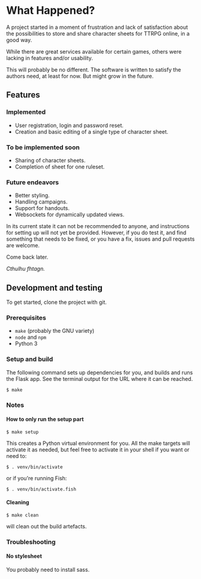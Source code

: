 # What Happened?

A project started in a moment of frustration and lack of satisfaction about the possibilities to store and share character sheets for TTRPG online, in a good way.

While there are great services available for certain games, others were lacking in features and/or usability.

This will probably be no different. The software is written to satisfy the authors need, at least for now. But might grow in the future.

## Features

### Implemented

* User registration, login and password reset.
* Creation and basic editing of a single type of character sheet.

### To be implemented soon

* Sharing of character sheets.
* Completion of sheet for one ruleset.

### Future endeavors

* Better styling.
* Handling campaigns.
* Support for handouts.
* Websockets for dynamically updated views.

In its current state it can not be recommended to anyone, and instructions for setting up will not yet be provided. However, if you do test it, and find something that needs to be fixed, or you have a fix, issues and pull requests are welcome.

Come back later.

*Cthulhu fhtagn.*


## Development and testing

To get started, clone the project with git.

### Prerequisites

* `make` (probably the GNU variety)
* `node` and `npm`
* Python 3

### Setup and build

The following command sets up dependencies for you, and builds and runs the
Flask app. See the terminal output for the URL where it can be reached.

`$ make`

### Notes

#### How to only run the setup part

`$ make setup`

This creates a Python virtual environment for you. All the make targets will
activate it as needed, but feel free to activate it in your shell if you want or
need to:

`$ . venv/bin/activate`

or if you're running Fish:

`$ . venv/bin/activate.fish`


#### Cleaning

`$ make clean`

will clean out the build artefacts.

### Troubleshooting

#### No stylesheet

You probably need to install sass.

